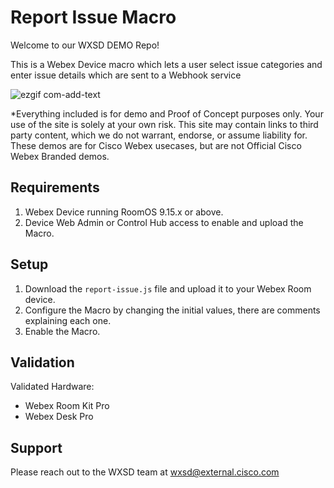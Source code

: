 # Report Issue Macro

Welcome to our WXSD DEMO Repo!

This is a Webex Device macro which lets a user select issue categories and enter issue details which are sent to a Webhook service

![ezgif com-add-text](https://user-images.githubusercontent.com/21026209/228843284-9e61e0ee-763a-4bf3-b0e6-82ca56509beb.gif)

*Everything included is for demo and Proof of Concept purposes only. Your use of the site is solely at your own risk. This site may contain links to third party content, which we do not warrant, endorse, or assume liability for. These demos are for Cisco Webex usecases, but are not Official Cisco Webex Branded demos.

## Requirements

1. Webex Device running RoomOS 9.15.x or above.
2. Device Web Admin or Control Hub access to enable and upload the Macro.

## Setup

1. Download the ``report-issue.js`` file and upload it to your Webex Room device.
2. Configure the Macro by changing the initial values, there are comments explaining each one.
3. Enable the Macro.

## Validation

Validated Hardware:

* Webex Room Kit Pro
* Webex Desk Pro

## Support

Please reach out to the WXSD team at [wxsd@external.cisco.com](mailto:wxsd@external.cisco.com?subject=report-issue-macro)
